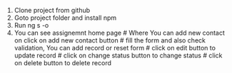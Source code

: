 


1. Clone project from github
2. Goto project folder and install npm
3. Run ng s -o
4. You can see assignemnt home page
        # Where You can add new contact on click on add new contact button
        # fill the form and also check validation, You can add record or reset form
        # click on edit button to update record
        # click on change status button to change status
        # click on delete button to delete record
